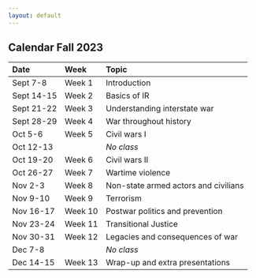 ```yaml
---
layout: default
---
```


## Calendar Fall 2023

| Date        | Week      | Topic                                |
| :---        | :----     | :---                                 |
| Sept 7-8    | Week 1    | Introduction                         |
| Sept 14-15  | Week 2    | Basics of IR                         |
| Sept 21-22  | Week 3    | Understanding interstate war         |
| Sept 28-29  | Week 4    | War throughout history               |
| Oct 5-6     | Week 5    | Civil wars I                         |
| Oct 12-13   |           | *No class*                           |
| Oct 19-20   | Week 6    | Civil wars II                        |
| Oct 26-27   | Week 7    | Wartime violence                     |
| Nov 2-3     | Week 8    | Non-state armed actors and civilians |
| Nov 9-10    | Week 9    | Terrorism                            |
| Nov 16-17   | Week 10   | Postwar politics and prevention      |
| Nov 23-24   | Week 11   | Transitional Justice                 |
| Nov 30-31   | Week 12   | Legacies and consequences of war     |
| Dec 7-8     |           | *No class*                           |
| Dec 14-15   | Week 13   | Wrap-up and extra presentations      |

